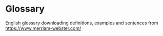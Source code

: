 # Glossary
English glossary downloading definitions, examples and sentences from https://www.merriam-webster.com/

